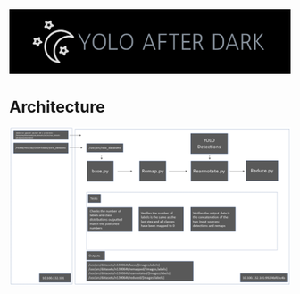 <img src="https://github.com/adam-zakaria/yolo-training/blob/main/imgs/yolo-after-dark-logo-crop.png">

# Architecture

<img src="https://github.com/adam-zakaria/yolo-training/blob/main/imgs/yolo_training_architecture.png">